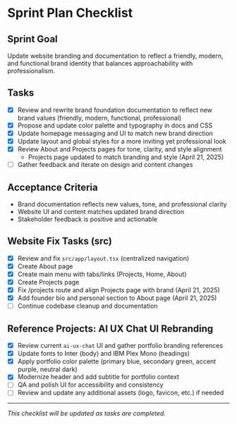 # Sprint Plan Checklist

## Sprint Goal

Update website branding and documentation to reflect a friendly, modern, and functional brand identity that balances approachability with professionalism.

## Tasks

- [x] Review and rewrite brand foundation documentation to reflect new brand values (friendly, modern, functional, professional)
- [x] Propose and update color palette and typography in docs and CSS
- [x] Update homepage messaging and UI to match new brand direction
- [x] Update layout and global styles for a more inviting yet professional look
- [x] Review About and Projects pages for tone, clarity, and style alignment
  - Projects page updated to match branding and style (April 21, 2025)
- [ ] Gather feedback and iterate on design and content changes

## Acceptance Criteria

- Brand documentation reflects new values, tone, and professional clarity
- Website UI and content matches updated brand direction
- Stakeholder feedback is positive and actionable

## Website Fix Tasks (src)

- [x] Review and fix `src/app/layout.tsx` (centralized navigation)
- [x] Create About page
- [x] Create main menu with tabs/links (Projects, Home, About)
- [x] Create Projects page
- [x] Fix /projects route and align Projects page with brand (April 21, 2025)
- [x] Add founder bio and personal section to About page (April 21, 2025)
- [ ] Continue codebase cleanup and documentation

## Reference Projects: AI UX Chat UI Rebranding

- [x] Review current `ai-ux-chat` UI and gather portfolio branding references
- [x] Update fonts to Inter (body) and IBM Plex Mono (headings)
- [x] Apply portfolio color palette (primary blue, secondary green, accent purple, neutral dark)
- [x] Modernize header and add subtitle for portfolio context
- [ ] QA and polish UI for accessibility and consistency
- [ ] Review and update any additional assets (logo, favicon, etc.) if needed

---

_This checklist will be updated as tasks are completed._

